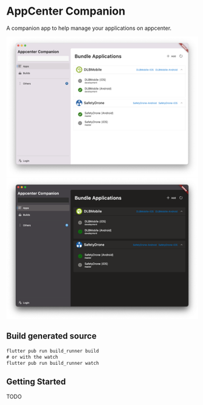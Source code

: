 # AppCenter Companion

A companion app to help manage your applications on appcenter.

![Main App Light](./screenshots/main_light.png)
![Main App Dark](./screenshots/main_dark.png)

## Build generated source

```shell
flutter pub run build_runner build
# or with the watch 
flutter pub run build_runner watch
```

## Getting Started

TODO
